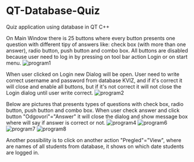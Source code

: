 # QT-Database-Quiz
Quiz application using database in QT C++

On Main Window there is 25 buttons where every button presents one question with different tipy of answers like: check box (with more than one answer), radio button, push button and combo box. All buttons are disabled because user need to log in by pressing on tool bar action Login or on start menu.
![program1](https://user-images.githubusercontent.com/55504119/85601945-27863580-b64f-11ea-9c18-e9d3fd2d6f20.png)

When user clicked on Login new Dialog will be open. User need to write correct username and password from database KVIZ, and if it's correct it will close and enable all buttons, but if it's not correct it will not close the Login dialog until user write correct.
![program2](https://user-images.githubusercontent.com/55504119/85603636-d7a86e00-b650-11ea-8b3b-da7c779f4216.png)

Below are pictures that presents types of questions with check box, radio button, push button and combo box. When user check answer and click button "Odgovori"="Answer" it will close the dialog and show message box where will say if answer is correct or not.
![program4](https://user-images.githubusercontent.com/55504119/85604486-a0868c80-b651-11ea-99c9-65ea8b22f709.png)
![program6](https://user-images.githubusercontent.com/55504119/85604509-a54b4080-b651-11ea-831f-e41949f692f7.png)
![program7](https://user-images.githubusercontent.com/55504119/85604526-a8463100-b651-11ea-8440-70e5a79fb532.png)
![program8](https://user-images.githubusercontent.com/55504119/85604541-abd9b800-b651-11ea-85ce-04187594e442.png)

Another possibility is to click on another action "Pregled"="View", where are names of all students from database, it shows on which date students are logged in.

